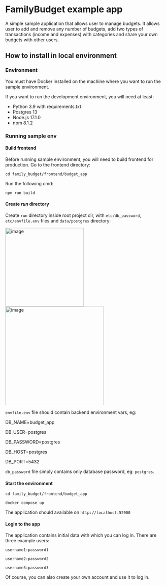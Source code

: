 # FamilyBudget example app

A simple sample application that allows user to manage budgets. It allows user to add and remove any number of budgets, add two types of transactions (income and expenses) with categories and share your own budgets with other users.

## How to install in local environment

### Environment

You must have Docker installed on the machine where you want to run the sample environment.

If you want to run the development environment, you will need at least:
* Python 3.9 with requirements.txt
* Postgres 13
* Node.js 17.1.0
* npm 8.1.2

### Running sample env

#### Build frontend

Before running sample environment, you will need to build frontend for production.
Go to the frontend directory:

`cd family_budget/frontend/budget_app`

Run the following cmd:

`npm run build`

#### Create *run* directory

Create `run` directory inside root project dir, with `etc/db_password`, `etc/envfile.env` files and `data/postgres` directory:

<img width="247" alt="image" src="https://user-images.githubusercontent.com/54007065/204387176-9fcf92bd-bd3c-40b3-9632-45e7eaaf3f97.png">

<img width="310" alt="image" src="https://user-images.githubusercontent.com/54007065/204386203-25d2d3f7-9765-45e6-a010-e5c855c88b8c.png">

`envfile.env` file should contain backend environment vars, eg:

DB_NAME=budget_app

DB_USER=postgres

DB_PASSWORD=postgres

DB_HOST=postgres

DB_PORT=5432

`db_password` file simply contains only database password, eg: `postgres`.

#### Start the environment

`cd family_budget/frontend/budget_app`

`docker compose up`

The application should available on `http://localhost:52000`

#### Login to the app

The application contains initial data with which you can log in.
There are three example users:

`username1:password1`

`username2:password2`

`username3:password3`

Of course, you can also create your own account and use it to log in.
